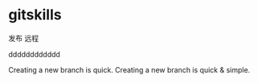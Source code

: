 ﻿# gitskills
发布 远程

dddddddddddd

Creating a new branch is quick.
Creating a new branch is quick & simple.